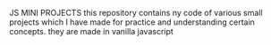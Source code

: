 JS MINI PROJECTS
this repository contains ny code of various small projects which I have made for practice and understanding certain concepts.
they are made in vanilla javascript
